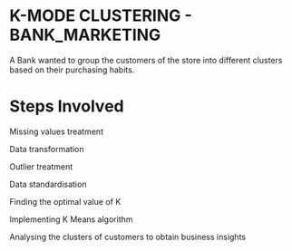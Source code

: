 #  K-MODE CLUSTERING - BANK_MARKETING

A Bank wanted to group the customers of the store into different clusters based on their purchasing habits. 

# Steps Involved

Missing values treatment

Data transformation

Outlier treatment

Data standardisation

Finding the optimal value of K

Implementing K Means algorithm

Analysing the clusters of customers to obtain business insights
